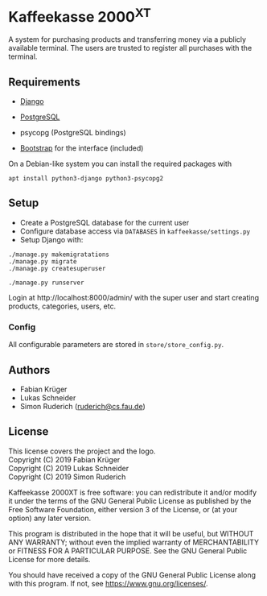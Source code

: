 # Kaffeekasse 2000<sup>XT</sup>

A system for purchasing products and transferring money via a publicly
available terminal. The users are trusted to register all purchases with the
terminal.


## Requirements

* [Django](https://www.djangoproject.com/)
* [PostgreSQL](https://www.postgresql.org/)
* psycopg (PostgreSQL bindings)

* [Bootstrap](https://getbootstrap.com/) for the interface (included)

On a Debian-like system you can install the required packages with
```
apt install python3-django python3-psycopg2
```


## Setup

* Create a PostgreSQL database for the current user
* Configure database access via `DATABASES` in `kaffeekasse/settings.py`
* Setup Django with:
```
./manage.py makemigratations
./manage.py migrate
./manage.py createsuperuser

./manage.py runserver
```

Login at http://localhost:8000/admin/ with the super user and start creating
products, categories, users, etc.


### Config

All configurable parameters are stored in `store/store_config.py`.


## Authors

* Fabian Krüger
* Lukas Schneider
* Simon Ruderich (ruderich@cs.fau.de)


## License

This license covers the project and the logo.<br>
Copyright (C) 2019  Fabian Krüger<br>
Copyright (C) 2019  Lukas Schneider<br>
Copyright (C) 2019  Simon Ruderich<br>

Kaffeekasse 2000XT is free software: you can redistribute it and/or modify
it under the terms of the GNU General Public License as published by
the Free Software Foundation, either version 3 of the License, or
(at your option) any later version.

This program is distributed in the hope that it will be useful,
but WITHOUT ANY WARRANTY; without even the implied warranty of
MERCHANTABILITY or FITNESS FOR A PARTICULAR PURPOSE.  See the
GNU General Public License for more details.

You should have received a copy of the GNU General Public License
along with this program.  If not, see <https://www.gnu.org/licenses/>.
